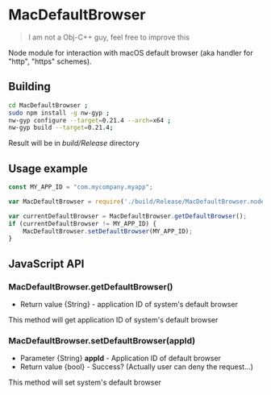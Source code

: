 # MacDefaultBrowser

> I am not a Obj-C++ guy, feel free to improve this

Node module for interaction with macOS default browser (aka handler for "http", "https" schemes).

## Building

```bash
cd MacDefaultBrowser ;
sudo npm install -g nw-gyp ;
nw-gyp configure --target=0.21.4 --arch=x64 ;
nw-gyp build --target=0.21.4;
```

Result will be in *build/Release* directory

## Usage example

```javascript
const MY_APP_ID = "com.mycompany.myapp";

var MacDefaultBrowser = require('./build/Release/MacDefaultBrowser.node');

var currentDefaultBrowser = MacDefaultBrowser.getDefaultBrowser();
if (currentDefaultBrowser != MY_APP_ID) {
    MacDefaultBrowser.setDefaultBrowser(MY_APP_ID);
}
```

## JavaScript API

### MacDefaultBrowser.getDefaultBrowser()

- Return value {String} - application ID of system's default browser

This method will get application ID of system's default browser

### MacDefaultBrowser.setDefaultBrowser(appId)

- Parameter {String} **appId** - Application ID of default browser
- Return value {bool} - Success? (Actually user can deny the request...)

This method will set system's default browser
